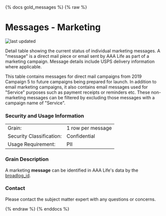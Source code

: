 {% docs gold_messages %}
{% raw %}

# Messages - Marketing

![last updated](assets/update_badges/gold_messages.svg)

Detail table showing the current status of individual marketing messages.  A "message" is a 
direct mail piece or email sent by AAA Life as part of a marketing campaign.  Message details 
include USPS delivery information where applicable. 

This table contains messages for direct mail campaigns from 2019 Campaign 5 to future campaigns 
being prepared for launch. In addition to email marketing campaigns, it also contains email messages
used for "Service" purposes such as payment receipts or reminders etc. These non-marketing messages
can be filtered by excluding those messages with a campaign name of "Service".

### Security and Usage Information
|     |     |
| --- | --- |
| Grain:                   | 1 row per message |
| Security Classification: | Confidential |
| Usage Requirement:       | PII |

### Grain Description 
A marketing **message** can be identified in AAA Life's data by the
[broadlog_id](#!/source/source.aaa_life_data_platform.mde.promotion_history#broadlog_id).

### Contact
Please contact the subject matter expert with any questions or concerns.


{% endraw %}
{% enddocs %}
